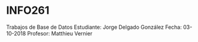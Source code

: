 # INFO261
Trabajos de Base de Datos
Estudiante: Jorge Delgado González
Fecha: 03-10-2018
Profesor: Matthieu Vernier
